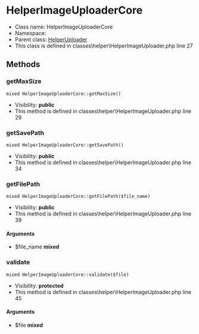 HelperImageUploaderCore
===============






* Class name: HelperImageUploaderCore
* Namespace: 
* Parent class: [HelperUploader](HelperUploaderCore)
* This class is defined in classes\helper\HelperImageUploader.php line 27







Methods
-------


### getMaxSize

    mixed HelperImageUploaderCore::getMaxSize()





* Visibility: **public**
* This method is defined in classes\helper\HelperImageUploader.php line 29




### getSavePath

    mixed HelperImageUploaderCore::getSavePath()





* Visibility: **public**
* This method is defined in classes\helper\HelperImageUploader.php line 34




### getFilePath

    mixed HelperImageUploaderCore::getFilePath($file_name)





* Visibility: **public**
* This method is defined in classes\helper\HelperImageUploader.php line 39


#### Arguments
* $file_name **mixed**



### validate

    mixed HelperImageUploaderCore::validate($file)





* Visibility: **protected**
* This method is defined in classes\helper\HelperImageUploader.php line 45


#### Arguments
* $file **mixed**


